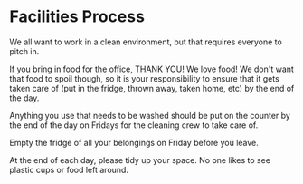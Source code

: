 # Facilities Process

We all want to work in a clean environment, but that requires everyone to pitch in.

If you bring in food for the office, THANK YOU! We love food! We don't want
that food to spoil though, so it is your responsibility to ensure that it
gets taken care of (put in the fridge, thrown away, taken home, etc) by the
end of the day.

Anything you use that needs to be washed should be put on the counter by the end of the day on Fridays for the cleaning crew to take care of.

Empty the fridge of all your belongings on Friday before you leave.

At the end of each day, please tidy up your space. No one likes to see plastic cups or food left around.
